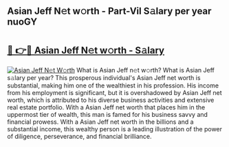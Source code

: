 ## Asian Jeff N𝚎t w𝚘rth - Part-Vil S𝚊lary per year nuoGY

# <h2><a href="http://gc4sldc.nevu.top/?p=Asian+Jeff">🔗 👉🔴 Asian Jeff N𝚎t w𝚘rth - S𝚊lary</a></h2>

[![Asian Jeff N𝚎t W𝚘rth](https://i.imgur.com/Oavwk0R.jpeg)](http://gc4sldc.nevu.top/?p=Asian+Jeff)
What is Asian Jeff n𝚎t w𝚘rth? What is Asian Jeff s𝚊lary per year?
This prosperous individual's Asian Jeff net worth is substantial, making him one of the wealthiest in his profession. His income from his employment is significant, but it is overshadowed by Asian Jeff net worth, which is attributed to his diverse business activities and extensive real estate portfolio. With a Asian Jeff net worth that places him in the uppermost tier of wealth, this man is famed for his business savvy and financial prowess. With a Asian Jeff net worth in the billions and a substantial income, this wealthy person is a leading illustration of the power of diligence, perseverance, and financial brilliance.
